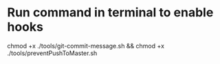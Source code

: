 # Run command in terminal to enable hooks

chmod +x ./tools/git-commit-message.sh && chmod +x ./tools/preventPushToMaster.sh
